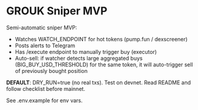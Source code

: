 # GROUK Sniper MVP

Semi-automatic sniper MVP:
- Watches WATCH_ENDPOINT for hot tokens (pump.fun / dexscreener)
- Posts alerts to Telegram
- Has /execute endpoint to manually trigger buy (executor)
- Auto-sell: if watcher detects large aggregated buys (BIG_BUY_USD_THRESHOLD) for the same token, it will auto-trigger sell of previously bought position

**DEFAULT**: DRY_RUN=true (no real txs). Test on devnet. Read README and follow checklist before mainnet.

See .env.example for env vars.
